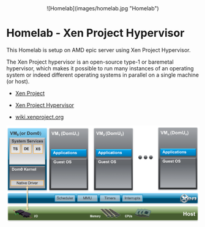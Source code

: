 <div align="center">
    ![Homelab](images/homelab.jpg "Homelab")
</div>

# Homelab - Xen Project Hypervisor
This Homelab is setup on AMD epic server using Xen Project Hypervisor.

The Xen Project hypervisor is an open-source type-1 or baremetal hypervisor, which makes it possible to run many instances of an operating system or indeed different operating systems in parallel on a single machine (or host).

- [Xen Project](https://xenproject.org "Xen Project")

- [Xen Project Hypervisor](https://xenproject.org/projects/hypervisor "Xen Project Hypervisor")

- [wiki.xenproject.org](https://wiki.xenproject.org/wiki/Main_Page "wiki.xenproject.org")

![Xen Project Architecture](images/xen-project-arch.png "Xen Project Architecture")

